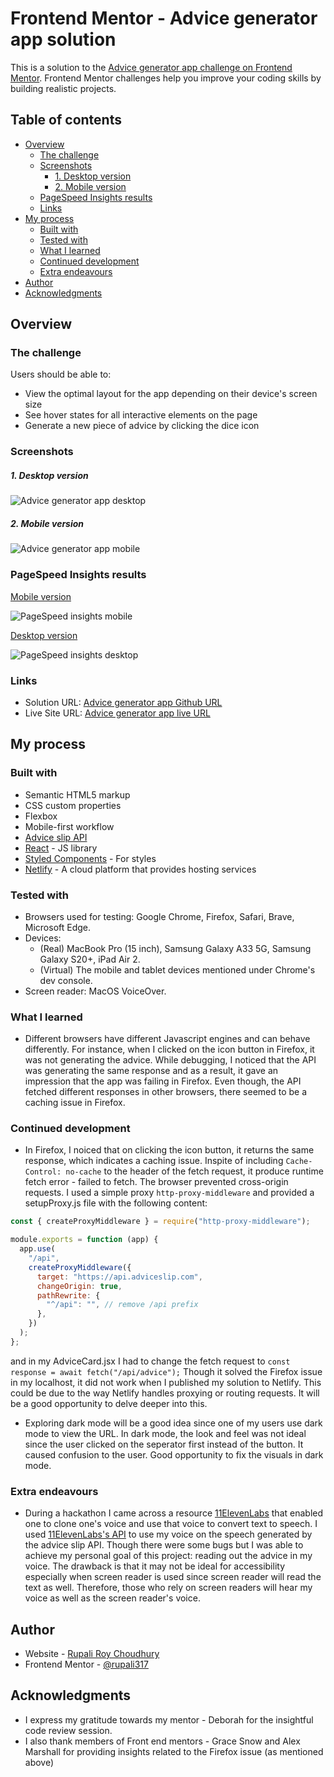 # Frontend Mentor - Advice generator app solution

This is a solution to the [Advice generator app challenge on Frontend Mentor](https://www.frontendmentor.io/challenges/advice-generator-app-QdUG-13db). Frontend Mentor challenges help you improve your coding skills by building realistic projects.

## Table of contents

- [Overview](#overview)
  - [The challenge](#the-challenge)
  - [Screenshots](#screenshots)
    - [1. Desktop version](#1-desktop-version)
    - [2. Mobile version](#2-mobile-version)
  - [PageSpeed Insights results](#pagespeed-insights-results)
  - [Links](#links)
- [My process](#my-process)
  - [Built with](#built-with)
  - [Tested with](#tested-with)
  - [What I learned](#what-i-learned)
  - [Continued development](#continued-development)
  - [Extra endeavours](#extra-endeavours)
- [Author](#author)
- [Acknowledgments](#acknowledgments)

## Overview

### The challenge

Users should be able to:

- View the optimal layout for the app depending on their device's screen size
- See hover states for all interactive elements on the page
- Generate a new piece of advice by clicking the dice icon

### Screenshots

##### 1. Desktop version

![Advice generator app desktop](./public/screenshots/Advice-generator-app-desktop.png)

##### 2. Mobile version

![Advice generator app mobile](./public/screenshots/Advice-generator-app-mobile.png)

### PageSpeed Insights results

[Mobile version](https://pagespeed.web.dev/analysis/https-advice-generator-app-rc-netlify-app/w97b29e4y9?form_factor=mobile)

![PageSpeed insights mobile](./public/screenshots/Page-speed-insights-mobile.png)

[Desktop version](https://pagespeed.web.dev/analysis/https-advice-generator-app-rc-netlify-app/w97b29e4y9?form_factor=desktop)

![PageSpeed insights desktop](./public/screenshots/Page-speed-insights-desktop.png)

### Links

- Solution URL: [Advice generator app Github URL](https://github.com/rupali317/advice-generator-app)
- Live Site URL: [Advice generator app live URL](https://advice-generator-app-rc.netlify.app/)

## My process

### Built with

- Semantic HTML5 markup
- CSS custom properties
- Flexbox
- Mobile-first workflow
- [Advice slip API](https://api.adviceslip.com)
- [React](https://reactjs.org/) - JS library
- [Styled Components](https://styled-components.com/) - For styles
- [Netlify](https://www.netlify.com/) - A cloud platform that provides hosting services

### Tested with

- Browsers used for testing: Google Chrome, Firefox, Safari, Brave, Microsoft Edge.
- Devices:
  - (Real) MacBook Pro (15 inch), Samsung Galaxy A33 5G, Samsung Galaxy S20+, iPad Air 2.
  - (Virtual) The mobile and tablet devices mentioned under Chrome's dev console.
- Screen reader: MacOS VoiceOver.

### What I learned

- Different browsers have different Javascript engines and can behave differently. For instance, when I clicked on the icon button in Firefox, it was not generating the advice. While debugging, I noticed that the API was generating the same response and as a result, it gave an impression that the app was failing in Firefox. Even though, the API fetched different responses in other browsers, there seemed to be a caching issue in Firefox.

### Continued development

- In Firefox, I noiced that on clicking the icon button, it returns the same response, which indicates a caching issue. Inspite of including `Cache-Control: no-cache` to the header of the fetch request, it produce runtime fetch error - failed to fetch. The browser prevented cross-origin requests. I used a simple proxy `http-proxy-middleware` and provided a setupProxy.js file with the following content:

```js
const { createProxyMiddleware } = require("http-proxy-middleware");

module.exports = function (app) {
  app.use(
    "/api",
    createProxyMiddleware({
      target: "https://api.adviceslip.com",
      changeOrigin: true,
      pathRewrite: {
        "^/api": "", // remove /api prefix
      },
    })
  );
};
```

and in my AdviceCard.jsx I had to change the fetch request to `const response = await fetch("/api/advice");` Though it solved the Firefox issue in my localhost, it did not work when I published my solution to Netlify. This could be due to the way Netlify handles proxying or routing requests. It will be a good opportunity to delve deeper into this.

- Exploring dark mode will be a good idea since one of my users use dark mode to view the URL. In dark mode, the look and feel was not ideal since the user clicked on the seperator first instead of the button. It caused confusion to the user. Good opportunity to fix the visuals in dark mode.

### Extra endeavours

- During a hackathon I came across a resource [11ElevenLabs](https://elevenlabs.io/) that enabled one to clone one's voice and use that voice to convert text to speech. I used [11ElevenLabs's API](https://elevenlabs.io/docs/api-reference/text-to-speech) to use my voice on the speech generated by the advice slip API. Though there were some bugs but I was able to achieve my personal goal of this project: reading out the advice in my voice. The drawback is that it may not be ideal for accessibility especially when screen reader is used since screen reader will read the text as well. Therefore, those who rely on screen readers will hear my voice as well as the screen reader's voice.

## Author

- Website - [Rupali Roy Choudhury](https://www.linkedin.com/in/rupali-rc/)
- Frontend Mentor - [@rupali317](https://www.frontendmentor.io/profile/rupali317)

## Acknowledgments

- I express my gratitude towards my mentor - Deborah for the insightful code review session.
- I also thank members of Front end mentors - Grace Snow and Alex Marshall for providing insights related to the Firefox issue (as mentioned above)
